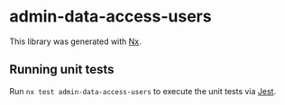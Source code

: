 # admin-data-access-users

This library was generated with [Nx](https://nx.dev).

## Running unit tests

Run `nx test admin-data-access-users` to execute the unit tests via [Jest](https://jestjs.io).
